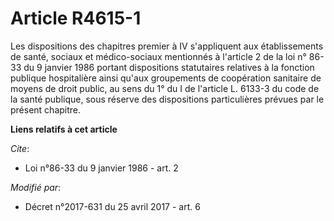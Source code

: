 # Article R4615-1

Les dispositions des chapitres premier à IV s'appliquent aux établissements de santé, sociaux et médico-sociaux mentionnés à
l'article 2 de la loi n° 86-33 du 9 janvier 1986 portant dispositions statutaires relatives à la fonction publique
hospitalière ainsi qu'aux groupements de coopération sanitaire de moyens de droit public, au sens du 1° du I de l'article L.
6133-3 du code de la santé publique, sous réserve des dispositions particulières prévues par le présent chapitre.

**Liens relatifs à cet article**

_Cite_:

  - Loi n°86-33 du 9 janvier 1986 - art. 2

_Modifié par_:

  - Décret n°2017-631 du 25 avril 2017 - art. 6
